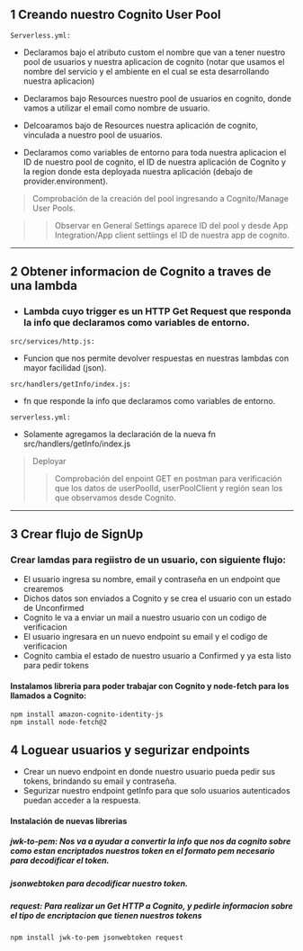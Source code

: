 ## 1 Creando nuestro Cognito User Pool

```
Serverless.yml:
```

- Declaramos bajo el atributo custom el nombre que van a tener nuestro pool de usuarios y nuestra aplicacion de cognito (notar que usamos el nombre del servicio y el ambiente en el cual se esta desarrollando nuestra aplicacion)

- Declaramos bajo Resources nuestro pool de usuarios en cognito, donde vamos a utilizar el email como nombre de usuario.
- Delcoaramos bajo de Resources nuestra aplicación de cognito, vinculada a nuestro pool de usuarios.

- Declaramos como variables de entorno para toda nuestra aplicacion el ID de nuestro pool de cognito, el ID de nuestra aplicación de Cognito y la region donde esta deployada nuestra aplicación (debajo de provider.environment).

> Comprobación de la creación del pool ingresando a Cognito/Manage User Pools.

> > Observar en General Settings aparece ID del pool y desde App Integration/App client settiings el ID de nuestra app de cognito.

---

## 2 Obtener informacion de Cognito a traves de una lambda

- ### Lambda cuyo trigger es un HTTP Get Request que responda la info que declaramos como variables de entorno.

```
src/services/http.js:
```

- Funcion que nos permite devolver respuestas en nuestras lambdas con mayor facilidad (json).

```
src/handlers/getInfo/index.js:
```

- fn que responde la info que declaramos como variables de entorno.

```
serverless.yml:
```

- Solamente agregamos la declaración de la nueva fn src/handlers/getInfo/index.js

> Deployar
>
> > Comprobación del enpoint GET en postman para verificación que los datos de userPoolId, userPoolClient y región sean los que observamos desde Cognito.

---

## 3 Crear flujo de SignUp

### Crear lamdas para regiistro de un usuario, con siguiente flujo:

- El usuario ingresa su nombre, email y contraseña en un endpoint que crearemos
- Dichos datos son enviados a Cognito y se crea el usuario con un estado de Unconfirmed
- Cognito le va a enviar un mail a nuestro usuario con un codigo de verificacion
- El usuario ingresara en un nuevo endpoint su email y el codigo de verificacion
- Cognito cambia el estado de nuestro usuario a Confirmed y ya esta listo para pedir tokens

#### Instalamos libreria para poder trabajar con Cognito y node-fetch para los llamados a Cognito:

```
npm install amazon-cognito-identity-js
npm install node-fetch@2
```

## 4 Loguear usuarios y segurizar endpoints

- Crear un nuevo endpoint en donde nuestro usuario pueda pedir sus tokens, brindando su email y contraseña.
- Segurizar nuestro endpoint getInfo para que solo usuarios autenticados puedan acceder a la respuesta.

#### Instalación de nuevas librerias

##### **_jwk-to-pem:_** Nos va a ayudar a convertir la info que nos da cognito sobre como estan encriptados nuestros token en el formato pem necesario para decodificar el token.

##### **_jsonwebtoken_** para decodificar nuestro token.

##### **_request_**: Para realizar un Get HTTP a Cognito, y pedirle informacion sobre el tipo de encriptacion que tienen nuestros tokens

```
npm install jwk-to-pem jsonwebtoken request

```
